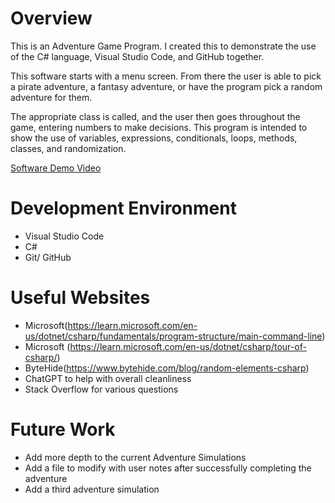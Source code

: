 # Overview

This is an Adventure Game Program. I created this to demonstrate the use of the C# language, Visual Studio Code, and GitHub together. 

This software starts with a menu screen. From there the user is able to pick a pirate adventure, a fantasy adventure, or have the program pick a random adventure for them. 

The appropriate class is called, and the user then goes throughout the game, entering numbers to make decisions. This program is intended to show the use of variables, expressions, conditionals, loops, methods, classes, and randomization.

[Software Demo Video](http://youtube.link.goes.here)

# Development Environment

* Visual Studio Code
* C#
* Git/ GitHub

# Useful Websites

* Microsoft(https://learn.microsoft.com/en-us/dotnet/csharp/fundamentals/program-structure/main-command-line)
* Microsoft (https://learn.microsoft.com/en-us/dotnet/csharp/tour-of-csharp/)
* ByteHide(https://www.bytehide.com/blog/random-elements-csharp)
* ChatGPT to help with overall cleanliness
* Stack Overflow for various questions

# Future Work

* Add more depth to the current Adventure Simulations
* Add a file to modify with user notes after successfully completing the adventure
* Add a third adventure simulation